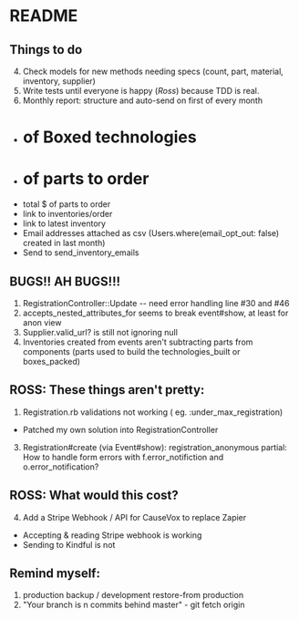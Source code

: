 # README

## Things to do
4. Check models for new methods needing specs (count, part, material, inventory, supplier)
5. Write tests until everyone is happy (*Ross*) because TDD is real.
12. Monthly report: structure and auto-send on first of every month
  * # of Boxed technologies
  * # of parts to order
  * total $ of parts to order
  * link to inventories/order
  * link to latest inventory
  * Email addresses attached as csv (Users.where(email_opt_out: false) created in last month)
  * Send to send_inventory_emails


## BUGS!! AH BUGS!!!
1. RegistrationController::Update -- need error handling line #30 and #46
2. accepts_nested_attributes_for seems to break event#show, at least for anon view
3. Supplier.valid_url? is still not ignoring null
12. Inventories created from events aren't subtracting parts from components (parts used to build the technologies_built or boxes_packed)


## ROSS: These things aren't pretty:
1. Registration.rb validations not working ( eg. :under_max_registration)
  * Patched my own solution into RegistrationController
3. Registration#create (via Event#show): registration_anonymous partial: How to handle form errors with f.error_notifiction and o.error_notification?

## ROSS: What would this cost?
4. Add a Stripe Webhook / API for CauseVox to replace Zapier
  * Accepting & reading Stripe webhook is working
  * Sending to Kindful is not

## Remind myself:
1. production backup / development restore-from production
2. "Your branch is n commits behind master" - git fetch origin